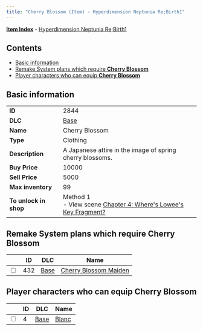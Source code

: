 ```yaml
---
title: "Cherry Blossom (Item) - Hyperdimension Neptunia Re;Birth1"
---
```


[**Item Index**](/neptunia/rb1/item/index.html) - [Hyperdimension Neptunia Re;Birth1](/neptunia/rb1)

## Contents

- [Basic information](#basic-information)
- [Remake System plans which require **Cherry Blossom**](#remake-system-plans-which-require-cherry-blossom)
- [Player characters who can equip **Cherry Blossom**](#player-characters-who-can-equip-cherry-blossom)

## Basic information

|   |   |
| -- | -- |
| **ID** | 2844 |
| **DLC** | [Base](/neptunia/rb1/dlc/1-base.html) |
| **Name** | Cherry Blossom |
| **Type** | Clothing |
| **Description** | A Japanese attire in the image of spring cherry blossoms. |
| **Buy Price** | 10000 |
| **Sell Price** | 5000 |
| **Max inventory** | 99 |
| **To unlock in shop** | Method 1<br />- View scene [Chapter 4: Where's Lowee's Key Fragment?](/neptunia/rb1/scene/1-410-chapter-4-wheres-lowees-key-fragment.html) |


## Remake System plans which require **Cherry Blossom**

|    | ID | DLC | Name |
| -- | -- | --- | ---- |
| <input type="checkbox" id="rb1-quest-1-432" class="trackbox" /> | 432 | [Base](/neptunia/rb1/dlc/1-base.html) | [Cherry Blossom Maiden](/neptunia/rb1/quest/1-432-cherry-blossom-maiden.html) |


## Player characters who can equip **Cherry Blossom**

|    | ID | DLC | Name |
| -- | -- | --- | ---- |
| <input type="checkbox" id="rb1-player-1-4" class="trackbox" /> | 4 | [Base](/neptunia/rb1/dlc/1-base.html) | [Blanc](/neptunia/rb1/player/1-4-blanc.html) |

